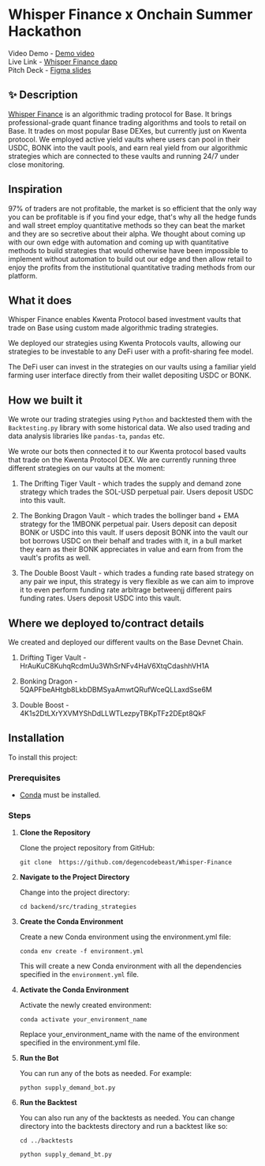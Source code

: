 # Whisper Finance x Onchain Summer Hackathon

Video Demo - [Demo video](https://www.loom.com/share/38af2c5c8a8e46c29e16e316099dcee1) <br />
Live Link - [Whisper Finance dapp](https://whisper-finance.vercel.app/) <br />
Pitch Deck - [Figma slides](https://www.figma.com/proto/8orfECSFwjVy1BYec0Sg79/Whisper-Finance?node-id=1-102&t=suSp8ZtLLfbwbPIb-1&scaling=contain&content-scaling=fixed&page-id=0%3A1) <br/>

## ✨ Description

[Whisper Finance](https://whisper-finance.vercel.app/) is an algorithmic trading protocol for Base. It brings professional-grade quant finance trading algorithms and tools to retail on Base. It trades on most popular Base DEXes, but currently just on Kwenta protocol. We employed active yield vaults where users can pool in their USDC, BONK into the vault pools, and earn real yield from our algorithmic strategies which are connected to these vaults and running 24/7 under close monitoring.

## Inspiration
97% of traders are not profitable, the market is so efficient that the only way you can be profitable is if you find your edge, that's why all the hedge funds and wall street employ quantitative methods so they can beat the market and they are so secretive about their alpha. We thought about coming up with our own edge with automation and coming up with quantitative methods to build strategies that would otherwise have been impossible to implement without automation to build out our edge and then allow retail to enjoy the profits from the institutional quantitative trading methods from our platform.

## What it does
Whisper Finance enables Kwenta Protocol based investment vaults that trade on Base using custom made algorithmic trading strategies.

We deployed our strategies using Kwenta Protocols vaults, allowing our strategies to be investable to any DeFi user with a profit-sharing fee model.

The DeFi user can invest in the strategies on our vaults using a familiar yield farming user interface directly from their wallet depositing USDC or BONK.


## How we built it

We wrote our trading strategies using `Python` and backtested them with the `Backtesting.py` library with some historical data. We also used trading and data analysis libraries like `pandas-ta`, `pandas` etc.

We wrote our bots then connected it to our Kwenta protocol based vaults that trade on the Kwenta Protocol DEX. We are currently running three different strategies on our vaults at the moment: 

1. The Drifting Tiger Vault - which trades the supply and demand zone strategy which trades the SOL-USD perpetual pair. Users deposit USDC into this vault.

2. The Bonking Dragon Vault - which trades the bollinger band + EMA strategy for the 1MBONK perpetual pair. Users deposit can deposit BONK or USDC into this vault. If users deposit BONK into the vault our bot borrows USDC on their behalf and trades with it, in a bull market they earn as their BONK appreciates in value and earn from from the vault's profits as well.

3. The Double Boost Vault - which trades a funding rate based strategy on any pair we input, this strategy is very flexible as we can aim to improve it to even perform funding rate arbitrage betweenjj different pairs funding rates. Users deposit USDC into this vault.

## Where we deployed to/contract details

We created and deployed our different vaults on the Base Devnet Chain.

1. Drifting Tiger Vault - HrAuKuC8KuhqRcdmUu3WhSrNFv4HaV6XtqCdashhVH1A

2. Bonking Dragon - 5QAPFbeAHtgb8LkbDBMSyaAmwtQRufWceQLLaxdSse6M

3. Double Boost - 4K1s2DtLXrYXVMYShDdLLWTLezpyTBKpTFz2DEpt8QkF

## Installation

To install this project:

### Prerequisites

- [Conda](https://docs.conda.io/projects/conda/en/latest/user-guide/install/index.html) must be installed.

### Steps

1. **Clone the Repository**

   Clone the project repository from GitHub:

   ```
   git clone  https://github.com/degencodebeast/Whisper-Finance
   ```

2. **Navigate to the Project Directory**

    Change into the project directory:

     ```
   cd backend/src/trading_strategies
     ```
3. **Create the Conda Environment**

    Create a new Conda environment using the environment.yml file:
    ``` 
    conda env create -f environment.yml
    ```
    This will create a new Conda environment with all the dependencies specified in the `environment.yml` file.
4. **Activate the Conda Environment**

    Activate the newly created environment:
    ```
    conda activate your_environment_name
    ```
    Replace your_environment_name with the name of the environment specified in the environment.yml file.
5. **Run the Bot**

    You can run any of the bots as needed. For example:
    ```
    python supply_demand_bot.py
    ```
6. **Run the Backtest**

    You can also run any of the backtests as needed. You can change directory into the backtests directory and run a backtest like so:
    ```
    cd ../backtests
     
    python supply_demand_bt.py

    ```